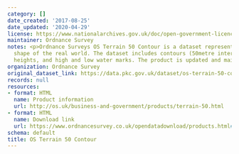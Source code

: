 ```yaml
---
category: []
date_created: '2017-08-25'
date_updated: '2020-04-29'
license: https://www.nationalarchives.gov.uk/doc/open-government-licence/version/3/
maintainer: Ordnance Survey
notes: <p>Ordnance Surveys OS Terrain 50 Contour is a dataset representing the physical
  shape of the real world. The dataset includes contours (50metre interval), spot
  heights, and high and low water marks. The product is updated and maintained annually.</p>
organization: Ordnance Survey
original_dataset_link: https://data.pkc.gov.uk/dataset/os-terrain-50-contour
records: null
resources:
- format: HTML
  name: Product information
  url: http://os.uk/business-and-government/products/terrain-50.html
- format: HTML
  name: Download link
  url: https://www.ordnancesurvey.co.uk/opendatadownload/products.html#TERR50
schema: default
title: OS Terrain 50 Contour
---
```

